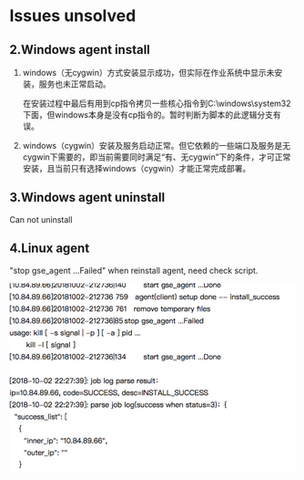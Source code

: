 # Issues unsolved

##  2.Windows agent install 

1. windows（无cygwin）方式安装显示成功，但实际在作业系统中显示未安装，服务也未正常启动。

   在安装过程中最后有用到cp指令拷贝一些核心指令到C:\windows\system32下面，但windows本身是没有cp指令的。暂时判断为脚本的此逻辑分支有误。

2. windows（cygwin）安装及服务启动正常。但它依赖的一些端口及服务是无cygwin下需要的，即当前需要同时满足“有、无cygwin”下的条件，才可正常安装，且当前只有选择windows（cygwin）才能正常完成部署。

## 3.Windows agent uninstall

Can not uninstall

## 4.Linux agent 

"stop gse\_agent ...Failed" when reinstall agent, need check script.

![](../../.gitbook/assets/image%20%281%29.png)


